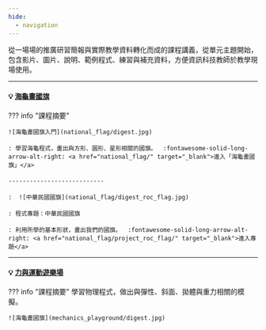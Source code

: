 ```yaml
---
hide:
  - navigation
---
```



從一場場的推廣研習簡報與實際教學資料轉化而成的課程講義，從單元主題開始，包含影片、圖片、說明、範例程式、練習與補充資料，方便資訊科技教師於教學現場使用。


----------------------------

#### 💡 <a href="national_flag/" target="_blank">海龜畫國旗</a>

??? info  "課程摘要"
    
    ![海龜畫國旗入門](national_flag/digest.jpg)

    : 學習海龜程式，畫出與方形、圓形、星形相關的國旗。　 :fontawesome-solid-long-arrow-alt-right: <a href="national_flag/" target="_blank">進入「海龜畫國旗」</a>

    ---------------------------

    :  ![中華民國國旗](national_flag/digest_roc_flag.jpg)

    : 程式專題：中華民國國旗

    : 利用所學的基本形狀，畫出我們的國旗。　 :fontawesome-solid-long-arrow-alt-right: <a href="national_flag/project_roc_flag/" target="_blank">進入專題</a>

  

----------------------------

#### 💡 [力與運動遊樂場](mechanics_playground/index.md)

??? info  "課程摘要"
    學習物理程式，做出與彈性、斜面、拋體與重力相關的模擬。

    ![海龜畫國旗](mechanics_playground/digest.jpg)







